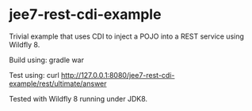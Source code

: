 jee7-rest-cdi-example
=====================

Trivial example that uses CDI to inject a POJO into a REST service using Wildfly 8.

Build using: gradle war

Test using: curl http://127.0.0.1:8080/jee7-rest-cdi-example/rest/ultimate/answer

Tested with Wildfly 8 running under JDK8.
